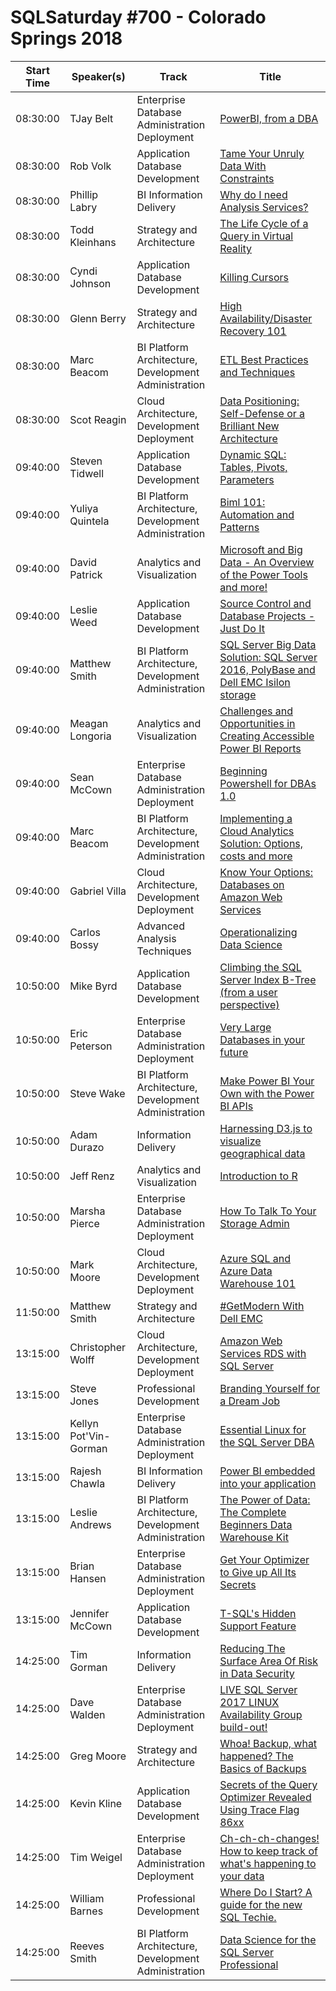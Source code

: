 # SQLSaturday #700 - Colorado Springs 2018
Start Time|Speaker(s)|Track|Title
---|---|---|---
08:30:00|TJay Belt|Enterprise Database Administration  Deployment|[PowerBI, from a DBA](70195.md)
08:30:00|Rob Volk|Application  Database Development|[Tame Your Unruly Data With Constraints](70204.md)
08:30:00|Phillip Labry|BI Information Delivery|[Why do I need Analysis Services?](70591.md)
08:30:00|Todd Kleinhans|Strategy and Architecture|[The Life Cycle of a Query in Virtual Reality](70798.md)
08:30:00|Cyndi Johnson|Application  Database Development|[Killing Cursors](71166.md)
08:30:00|Glenn Berry|Strategy and Architecture|[High Availability/Disaster Recovery 101](72556.md)
08:30:00|Marc Beacom|BI Platform Architecture, Development  Administration|[ETL Best Practices and Techniques](73585.md)
08:30:00|Scot Reagin|Cloud Architecture, Development  Deployment|[Data Positioning: Self-Defense or a Brilliant New Architecture](75798.md)
09:40:00|Steven Tidwell|Application  Database Development|[Dynamic SQL: Tables, Pivots, Parameters](69576.md)
09:40:00|Yuliya Quintela|BI Platform Architecture, Development  Administration|[Biml 101: Automation and Patterns](70098.md)
09:40:00|David Patrick|Analytics and Visualization|[Microsoft and Big Data - An Overview of the Power Tools and more!](70424.md)
09:40:00|Leslie Weed|Application  Database Development|[Source Control and Database Projects - Just Do It](70862.md)
09:40:00|Matthew Smith|BI Platform Architecture, Development  Administration|[SQL Server Big Data Solution: SQL Server 2016, PolyBase and Dell EMC Isilon storage](72644.md)
09:40:00|Meagan Longoria|Analytics and Visualization|[Challenges and Opportunities in Creating Accessible Power BI Reports](72768.md)
09:40:00|Sean McCown|Enterprise Database Administration  Deployment|[Beginning Powershell for DBAs 1.0](73438.md)
09:40:00|Marc Beacom|BI Platform Architecture, Development  Administration|[Implementing a Cloud Analytics Solution: Options, costs and more](73587.md)
09:40:00|Gabriel Villa|Cloud Architecture, Development  Deployment|[Know Your Options: Databases on Amazon Web Services](74438.md)
09:40:00|Carlos Bossy|Advanced Analysis Techniques|[Operationalizing Data Science](78476.md)
10:50:00|Mike Byrd|Application  Database Development|[Climbing the SQL Server Index B-Tree (from a user perspective)](69685.md)
10:50:00|Eric Peterson|Enterprise Database Administration  Deployment|[Very Large Databases in your future](70396.md)
10:50:00|Steve Wake|BI Platform Architecture, Development  Administration|[Make Power BI Your Own with the Power BI APIs](70558.md)
10:50:00|Adam Durazo|Information Delivery|[Harnessing D3.js to visualize geographical data](70997.md)
10:50:00|Jeff Renz|Analytics and Visualization|[Introduction to R](72723.md)
10:50:00|Marsha Pierce|Enterprise Database Administration  Deployment|[How To Talk To Your Storage Admin](72868.md)
10:50:00|Mark Moore|Cloud Architecture, Development  Deployment|[Azure SQL and Azure Data Warehouse 101](75806.md)
11:50:00|Matthew Smith|Strategy and Architecture|[#GetModern With Dell EMC](78260.md)
13:15:00|Christopher Wolff|Cloud Architecture, Development  Deployment|[Amazon Web Services RDS with SQL Server](70202.md)
13:15:00|Steve Jones|Professional Development|[Branding Yourself for a Dream Job](70205.md)
13:15:00|Kellyn Pot'Vin-Gorman|Enterprise Database Administration  Deployment|[Essential Linux for the SQL Server DBA](71335.md)
13:15:00|Rajesh Chawla|BI Information Delivery|[Power BI embedded into your application](72702.md)
13:15:00|Leslie Andrews|BI Platform Architecture, Development  Administration|[The Power of Data:  The Complete Beginners Data Warehouse Kit](73009.md)
13:15:00|Brian Hansen|Enterprise Database Administration  Deployment|[Get Your Optimizer to Give up All Its Secrets](73326.md)
13:15:00|Jennifer McCown|Application  Database Development|[T-SQL's Hidden Support Feature](73394.md)
14:25:00|Tim Gorman|Information Delivery|[Reducing The Surface Area Of Risk in Data Security](69515.md)
14:25:00|Dave Walden|Enterprise Database Administration  Deployment|[LIVE SQL Server 2017 LINUX Availability Group build-out!](71863.md)
14:25:00|Greg Moore|Strategy and Architecture|[Whoa! Backup, what happened? The Basics of Backups](72749.md)
14:25:00|Kevin Kline|Application  Database Development|[Secrets of the Query Optimizer Revealed Using Trace Flag 86xx](73205.md)
14:25:00|Tim Weigel|Enterprise Database Administration  Deployment|[Ch-ch-ch-changes! How to keep track of what's happening to your data](73216.md)
14:25:00|William Barnes|Professional Development|[Where Do I Start? A guide for the new SQL Techie.](73336.md)
14:25:00|Reeves Smith|BI Platform Architecture, Development  Administration|[Data Science for the SQL Server Professional](73502.md)
